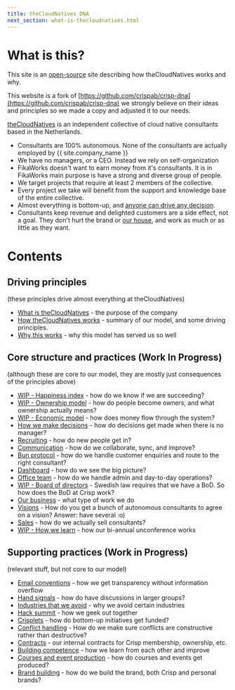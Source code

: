 ```yaml
---
title: theCloudNatives DNA
next_section: what-is-thecloudnatives.html
---
```


What is this?
=============

This site is an [open-source](http://en.wikipedia.org/wiki/Open_source) site
describing how theCloudNatives works and why.

This website is a fork of
[https://github.com/crispab/crisp-dna](https://github.com/crispab/crisp-dna)
we strongly believe on their ideas and principles so we made a copy and
adjusted it to our needs.

[theCloudNatives](https://thecloudnatives) is an independent collective of
cloud native consultants based in the Netherlands. 

- Consultants are 100% autonomous. None of the consultants are actually employed by {{ site.company_name }}
- We have no managers, or a CEO. Instead we rely on self-organization
- FikaWorks doesn't want to earn money from it's consultants. It is in FikaWorks main purpose is have a strong and diverse group of people.
- We target projects that require at least 2 members of the collective.
- Every project we take will benefit from the support and knowledge base of the entire collective.
- Almost everything is bottom-up, and [anyone can drive any decision](decisions.html).
- Consultants keep revenue and delighted customers are a side effect, not a goal. They don't hurt the brand or [our house](what-is-thecloudnatives.html), and work as much or as little as they want.

Contents
========

Driving principles
------------------

(these principles drive almost everything at theCloudNatives)

- [What is theCloudNatives](what-is-thecloudnatives.html) - the purpose of the
company
- [How theCloudNatives works](how-thecloudnatives-works.html) - summary of our model, and
some driving principles.
- [Why this works](why-this-works.html) - why this model has served us so well

Core structure and practices (Work In Progress)
----------------------------

(although these are core to our model, they are mostly just consequences of the
principles above)

- [WIP - Happiness index](happiness-index.html) - how do we know if we are
succeeding?
- [WIP - Ownership model](ownership-model.html) - how do people become owners, and what ownership actually means?
- [WIP - Economic model](economic-model.html) - how does money flow through the  system?
- [How we make decisions](decisions.html) - how do decisions get made when
there is no manager?
- [Recruiting](recruiting.html) - how do new people get in?
- [Communication](communication.html) - how do we collaborate, sync, and
improve?
- [Bun protocol](bun-protocol.html) - how do we handle customer enquiries and
route to the right consultant?
- [Dashboard](dashboard.html) - how do we see the big picture?
- [Office team](office-team.html) - how do we handle admin and day-to-day
operations?
- [WIP - Board of directors](board.html) - Swedish law requires that we have a BoD.
So how does the BoD at Crisp work?
- [Our business](our-business.html) - what type of work we do
- [Visions](visions.html) - How do you get a bunch of autonomous consultants to agree on a vision? Answer: have several :o)
- [Sales](sales.html) - how do we actually sell consultants?
- [WIP - How we learn](unconference.html) - how our bi-annual unconference
works

Supporting practices (Work in Progress)
--------------------

(relevant stuff, but not core to our model)

- [Email conventions](email-conventions.html) - how we get transparency without
information overflow
- [Hand signals](hand-signals.html) - how do have discussions in larger groups?
- [Industries that we avoid](industries-that-we-avoid.html) - why we avoid
certain industries
- [Hack summit](hack-summit.html) - how we geek out together
- [Crisplets](crisplets.html) - how do bottom-up initiatives get funded?
- [Conflict handling](conflict-handling.html) - How do we make sure conflicts
are constructive rather than destructive?
- [Contracts](contracts.html) - our internal contracts for Crisp membership,
ownership, etc.
- [Building competence](building-competence.html) - how we learn from each
other and improve
- [Courses and event production](courses-and-event-production.html) - how do
courses and events get produced?
- [Brand building](brand-building.html) - how do we build the brand, both Crisp
and personal brands?
